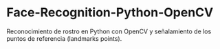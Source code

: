 # Face-Recognition-Python-OpenCV
Reconocimiento de rostro en Python con OpenCV y señalamiento de los puntos de referencia (landmarks points).
